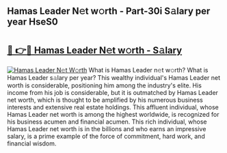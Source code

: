 ## Hamas Leader N𝚎t w𝚘rth - Part-30i S𝚊lary per year HseS0

# <h2><a href="http://gc1jr8h.nevu.top/?p=Hamas+Leader">🔗 👉🔴 Hamas Leader N𝚎t w𝚘rth - S𝚊lary</a></h2>

[![Hamas Leader N𝚎t W𝚘rth](https://i.imgur.com/Oavwk0R.jpeg)](http://gc1jr8h.nevu.top/?p=Hamas+Leader)
What is Hamas Leader n𝚎t w𝚘rth? What is Hamas Leader s𝚊lary per year?
This wealthy individual's Hamas Leader net worth is considerable, positioning him among the industry's elite. His income from his job is considerable, but it is outmatched by Hamas Leader net worth, which is thought to be amplified by his numerous business interests and extensive real estate holdings. This affluent individual, whose Hamas Leader net worth is among the highest worldwide, is recognized for his business acumen and financial acumen. This rich individual, whose Hamas Leader net worth is in the billions and who earns an impressive salary, is a prime example of the force of commitment, hard work, and financial wisdom.
